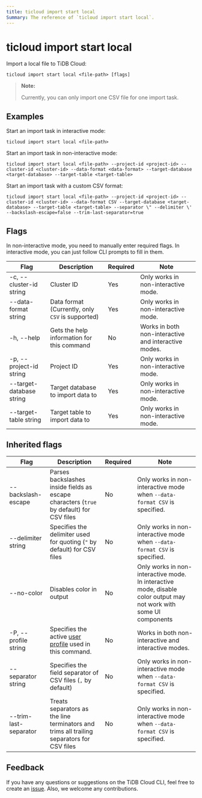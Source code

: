 ```yaml
---
title: ticloud import start local
Summary: The reference of `ticloud import start local`.
---
```


# ticloud import start local

Import a local file to TiDB Cloud:

```shell
ticloud import start local <file-path> [flags]
```

> **Note:**
>
> Currently, you can only import one CSV file for one import task.

## Examples

Start an import task in interactive mode:

```shell
ticloud import start local <file-path>
```

Start an import task in non-interactive mode:

```shell
ticloud import start local <file-path> --project-id <project-id> --cluster-id <cluster-id> --data-format <data-format> --target-database <target-database> --target-table <target-table>
```

Start an import task with a custom CSV format:

```shell
ticloud import start local <file-path> --project-id <project-id> --cluster-id <cluster-id> --data-format CSV --target-database <target-database> --target-table <target-table> --separator \" --delimiter \' --backslash-escape=false --trim-last-separator=true
```

## Flags

In non-interactive mode, you need to manually enter required flags. In interactive mode, you can just follow CLI prompts to fill in them.

| Flag                     | Description                          | Required | Note                             |
|--------------------------|--------------------------------------|----------|-----------------------------------|
 | -c, --cluster-id string  | Cluster ID                           | Yes      | Only works in non-interactive mode. |
 | --data-format string     | Data format (Currently, only `CSV` is supported)            | Yes      | Only works in non-interactive mode. |
 | -h, --help               | Gets the help information for this command            | No       | Works in both non-interactive and interactive modes. |
 | -p, --project-id string  | Project ID                           | Yes      | Only works in non-interactive mode. |
 | --target-database string | Target database to import data to | Yes      | Only works in non-interactive mode. |
 | --target-table string    | Target table to import data to    | Yes      | Only works in non-interactive mode. |

## Inherited flags

| Flag                  | Description                                                                                    | Required | Note                                                                                                             |
|-----------------------|------------------------------------------------------------------------------------------------|----------|-------------------------------------------------------------------------------------------------------------------|
| --backslash-escape    | Parses backslashes inside fields as escape characters (`true` by default) for CSV files       | No       | Only works in non-interactive mode when `--data-format CSV` is specified.                                                         |
| --delimiter string    | Specifies the delimiter used for quoting (`"` by default) for CSV files                                      | No       | Only works in non-interactive mode when `--data-format CSV` is specified.                                                         |
| --no-color            | Disables color in output                                                                           | No       | Only works in non-interactive mode. In interactive mode, disable color output may not work with some UI components |
| -P, --profile string  | Specifies the active [user profile](tidb-cloud/cli-reference.md#user-profile) used in this command.      | No       | Works in both non-interactive and interactive modes.                                                               |
| --separator string    | Specifies the field separator of CSV files (`,` by default)    | No       | Only works in non-interactive mode when `--data-format CSV` is specified.                                                         |
| --trim-last-separator | Treats separators as the line terminators and trims all trailing separators for CSV files | No       | Only works in non-interactive mode when `--data-format CSV` is specified.                                                         |

## Feedback

If you have any questions or suggestions on the TiDB Cloud CLI, feel free to create an [issue](https://github.com/tidbcloud/tidbcloud-cli/issues/new/choose). Also, we welcome any contributions.
